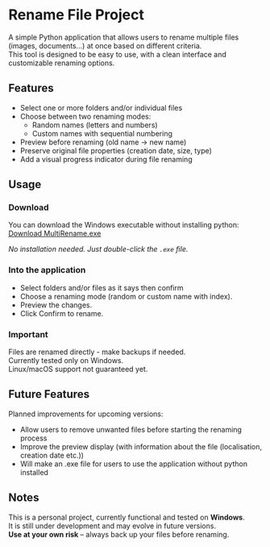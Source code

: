 # Rename File Project

A simple Python application that allows users to rename multiple files (images, documents...) at once based on different criteria.  
This tool is designed to be easy to use, with a clean interface and customizable renaming options.

## Features

- Select one or more folders and/or individual files
- Choose between two renaming modes:
  - Random names (letters and numbers)
  - Custom names with sequential numbering
- Preview before renaming (old name → new name)
- Preserve original file properties (creation date, size, type)
- Add a visual progress indicator during file renaming

## Usage

### Download

You can download the Windows executable without installing python:  
[Download MultiRename.exe](https://github.com/PommeChxrry/MultiRename/releases/tag/v1.0)

_No installation needed. Just double-click the `.exe` file._

### Into the application

- Select folders and/or files as it says then confirm
- Choose a renaming mode (random or custom name with index).
- Preview the changes.
- Click Confirm to rename.

### Important

Files are renamed directly - make backups if needed.  
Currently tested only on Windows.  
Linux/macOS support not guaranteed yet.

## Future Features

Planned improvements for upcoming versions:

- Allow users to remove unwanted files before starting the renaming process
- Improve the preview display (with information about the file (localisation, creation date etc.))
- Will make an .exe file for users to use the application without python installed

## Notes

This is a personal project, currently functional and tested on **Windows**.  
It is still under development and may evolve in future versions.  
**Use at your own risk** – always back up your files before renaming.  
